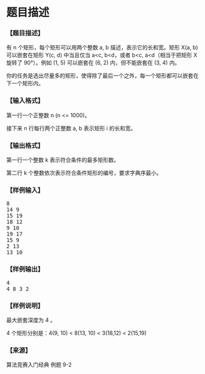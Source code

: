 # 题目描述


<h3>
【题目描述】
</h3>
<p>
有 n 个矩形，每个矩形可以用两个整数 a, b 描述，表示它的长和宽。矩形 X(a, b) 可以嵌套在矩形 Y(c, d) 中当且仅当 a&lt;c, b&lt;d，或者 b&lt;c, a&lt;d（相当于把矩形 X 旋转了 90°）。例如 (1, 5) 可以嵌套在 (6, 2) 内，但不能嵌套在 (3, 4) 内。
</p>
<p>
你的任务是选出尽量多的矩形，使得除了最后一个之外，每一个矩形都可以嵌套在下一个矩形内。
</p>
<h3>
【输入格式】
</h3>
<p>
第一行一个正整数 n (n &lt;= 1000)。
</p>
<p>
接下来 n 行每行两个正整数 a, b 表示矩形 i 的长和宽。
</p>
<h3>
【输出格式】
</h3>
<p>
第一行一个整数 k 表示符合条件的最多矩形数。
</p>
<p>
第二行 k 个整数依次表示符合条件矩形的编号，要求字典序最小。
</p>
<h3>
【样例输入】
</h3>
<pre>8
14 9
15 19
18 12
9 10
19 17
15 9
2 13
13 10</pre>
<h3>
【样例输出】
</h3>
<pre>4
4 8 3 2</pre>
<h3>
【样例说明】
</h3>
<p>
最大嵌套深度为 4 。
</p>
<p>
4 个矩形分别是：4(9, 10) &lt; 8(13, 10) &lt; 3(18,12) &lt; 2(15,19)
</p>
<h3>
【来源】
</h3>
<p>
算法竞赛入门经典 例题 9-2
</p>
